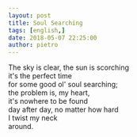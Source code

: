 ```yaml
---
layout: post
title: Soul Searching
tags: [english,]
date: 2018-05-07 22:25:00
author: pietro
---
```

The sky is clear, the sun is scorching<br/>it's the perfect time<br/>for some good ol' soul searching;<br/>the problem is, my heart,<br/>it's nowhere to be found<br/>day after day, no matter how hard<br/>I twist my neck<br/>around.
